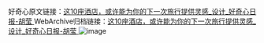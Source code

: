 好奇心原文链接：[这10座酒店，或许能为你的下一次旅行提供灵感_设计_好奇心日报-胡莹 ](https://www.qdaily.com/articles/12023.html)
WebArchive归档链接：[这10座酒店，或许能为你的下一次旅行提供灵感_设计_好奇心日报-胡莹 ](http://web.archive.org/web/20190623171816/https://www.qdaily.com/articles/12023.html)
![image](http://ww3.sinaimg.cn/large/007d5XDply1g3whuu0kwnj30u08e6u0x)